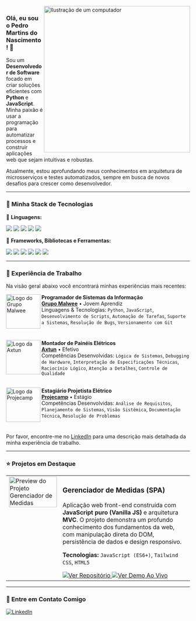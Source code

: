 <!-- Início do README -->

<img src="https://raw.githubusercontent.com/MicaelliMedeiros/micaellimedeiros/master/image/computer-illustration.png" alt="Ilustração de um computador" min-width="400px" max-width="400px" width="400px" align="right">

<p align="left"> 
  <h3>Olá, eu sou o Pedro Martins do Nascimento! 👋</h3>
  <p>
    Sou um <strong>Desenvolvedor de Software</strong> focado em criar soluções eficientes com <strong>Python</strong> e <strong>JavaScript</strong>. Minha paixão é usar a programação para automatizar processos e construir aplicações web que sejam intuitivas e robustas.
  </p>
  <p>
    Atualmente, estou aprofundando meus conhecimentos em arquitetura de microsserviços e testes automatizados, sempre em busca de novos desafios para crescer como desenvolvedor.
  </p>
</p>

---

### 🚀 Minha Stack de Tecnologias

<p align="left">
  🦄 <strong>Linguagens:</strong>
</p>
<p align="left">
  <a href="https://www.python.org" target="_blank"><img src="https://img.shields.io/badge/Python-3776AB?style=for-the-badge&logo=python&logoColor=white"></a>
  <a href="https://developer.mozilla.org/en-US/docs/Web/JavaScript" target="_blank"><img src="https://img.shields.io/badge/JavaScript-F7DF1E?style=for-the-badge&logo=javascript&logoColor=black"></a>
  <a href="https://www.typescriptlang.org/" target="_blank"><img src="https://img.shields.io/badge/TypeScript-007ACC?style=for-the-badge&logo=typescript&logoColor=white"></a>
  <a href="https://www.w3.org/TR/html5/" target="_blank"><img src="https://img.shields.io/badge/HTML5-E34F26?style=for-the-badge&logo=html5&logoColor=white"></a>
  <a href="https://www.w3.org/TR/CSS/" target="_blank"><img src="https://img.shields.io/badge/CSS3-1572B6?style=for-the-badge&logo=css3&logoColor=white"></a>
</p>

<p align="left">
  💼 <strong>Frameworks, Bibliotecas e Ferramentas:</strong>
</p>
<p align="left">
  <a href="https://reactjs.org/" target="_blank"><img src="https://img.shields.io/badge/React-20232A?style=for-the-badge&logo=react&logoColor=61DAFB"></a>
  <a href="https://nodejs.org/en/" target="_blank"><img src="https://img.shields.io/badge/Node.js-339933?style=for-the-badge&logo=nodedotjs&logoColor=white"></a>
  <a href="https://flask.palletsprojects.com/" target="_blank"><img src="https://img.shields.io/badge/Flask-000000?style=for-the-badge&logo=flask&logoColor=white"></a>
  <a href="https://www.postgresql.org" target="_blank"><img src="https://img.shields.io/badge/PostgreSQL-316192?style=for-the-badge&logo=postgresql&logoColor=white"></a>
  <a href="https://www.docker.com/" target="_blank"><img src="https://img.shields.io/badge/Docker-2496ED?style=for-the-badge&logo=docker&logoColor=white"></a>
  <a href="https://git-scm.com/" target="_blank"><img src="https://img.shields.io/badge/Git-E34F26?style=for-the-badge&logo=git&logoColor=white"></a>
</p>

---

### 💼 Experiência de Trabalho

Na visão geral abaixo você encontrará minhas experiências mais recentes:

<a href="https://www.grupomalwee.com.br/" target="_blank"><img align="left" height="94px" width="94px" alt="Logo do Grupo Malwee" src="https://encrypted-tbn0.gstatic.com/images?q=tbn:ANd9GcSe51WIcWu8VEGs5j_ckHOMvRIYZ0cyPRk9sg&s"></a>

**Programador de Sistemas da Informação** \
[**Grupo Malwee**](https://www.grupomalwee.com.br/) • Jovem Aprendiz \
Linguagens & Tecnologias: `Python`, `JavaScript`, `Desenvolvimento de Scripts`, `Automação de Tarefas`, `Suporte a Sistemas`, `Resolução de Bugs`, `Versionamento com Git`
<br clear="both"/>
<br/>

<a href="https://axtun.com/" target="_blank"><img align="left" height="94px" width="94px" alt="Logo da Axtun" src="https://media.licdn.com/dms/image/v2/C4E0BAQEuxNnswIqI7A/company-logo_200_200/company-logo_200_200/0/1630570234911?e=2147483647&v=beta&t=7KYd11ZPgnP3GgvMJWUYfe1_i1fj-dsQ3w8QEqgqH_s"/></a>

**Montador de Painéis Elétricos** \
[**Axtun**](https://axtun.com/) • Efetivo \
Competências Desenvolvidas: `Lógica de Sistemas`, `Debugging de Hardware`, `Interpretação de Especificações Técnicas`, `Raciocínio Lógico`, `Atenção a Detalhes`, `Controle de Qualidade`
<br clear="both"/>
<br/>

<a href="https://www.projecamp.com.br/" target="_blank"><img align="left" height="94px" width="94px" alt="Logo da Projecamp" src="https://media.licdn.com/dms/image/v2/C560BAQEG5Gx_0dI6Dg/company-logo_200_200/company-logo_200_200/0/1631335337722?e=1762387200&v=beta&t=327hwDzO1adtN1JfkUVNLlAtPffu9hc-Qk_PvtD0GCg"/></a>

**Estagiário Projetista Elétrico** \
[**Projecamp**](https://www.projecamp.com.br/) • Estágio \
Competências Desenvolvidas: `Análise de Requisitos`, `Planejamento de Sistemas`, `Visão Sistêmica`, `Documentação Técnica`, `Resolução de Problemas`
<br clear="both"/>
<br/>

Por favor, encontre-me no [LinkedIn](https://www.linkedin.com/in/pedro-martins-do-nascimento-a8f3fRY680226/) para uma descrição mais detalhada da minha experiência de trabalho.

---

### ⭐ Projetos em Destaque

<table>
  <tr>
    <td valign="top">
      <a href="https://github.com/Pedro-Martins-Nascimento/Gerenciador-de-Medidas" target="_blank">
        <img src="[LINK PARA IMAGEM OU GIF DO PROJETO]" alt="Preview do Projeto Gerenciador de Medidas" width="100%"/>
      </a>
    </td>
    <td valign="top">
      <h3>Gerenciador de Medidas (SPA)</h3>
      <p>
        Aplicação web front-end construída com <strong>JavaScript puro (Vanilla JS)</strong> e arquitetura <strong>MVC</strong>. O projeto demonstra um profundo conhecimento dos fundamentos da web, com manipulação direta do DOM, persistência de dados e design responsivo.
      </p>
      <p>
        <strong>Tecnologias:</strong> <code>JavaScript (ES6+)</code>, <code>Tailwind CSS</code>, <code>HTML5</code>
      </p>
      <a href="https://github.com/Pedro-Martins-Nascimento/Gerenciador-de-Medidas" target="_blank">
        <img src="https://img.shields.io/badge/Ver%20Repositório-100000?style=for-the-badge&logo=github&logoColor=white" alt="Ver Repositório"/>
      </a>
      <a href="https://pedro-martins-nascimento.github.io/Gerenciador-de-Medidas/" target="_blank">
        <img src="https://img.shields.io/badge/Ver%20Demo%20Ao%20Vivo-28A745?style=for-the-badge&logo=rocket&logoColor=white" alt="Ver Demo Ao Vivo"/>
      </a>
    </td>
  </tr>
</table>

---

### 💌 Entre em Contato Comigo

<p align="left">
  <a href="https://www.linkedin.com/in/pedro-martins-do-nascimento-a83680226/" title="LinkedIn">
  <img src="https://img.shields.io/badge/-Linkedin-0e76a8?style=flat-square&logo=Linkedin&logoColor=white" alt="LinkedIn"/></a>
</p>

<!-- Fim do README -->
